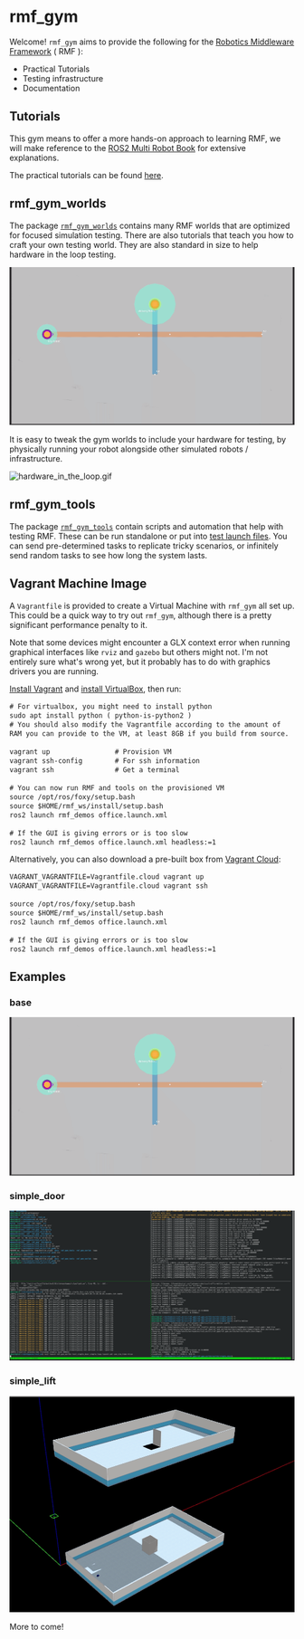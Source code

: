 # rmf_gym

Welcome! `rmf_gym` aims to provide the following for the [Robotics Middleware Framework](https://github.com/open-rmf/rmf_demos) ( RMF ):
* Practical Tutorials
* Testing infrastructure 
* Documentation

## Tutorials
This gym means to offer a more hands-on approach to learning RMF, we will make reference to the [ROS2 Multi Robot Book](https://osrf.github.io/ros2multirobotbook/) for extensive explanations.

The practical tutorials can be found [here](/docs).

## rmf_gym_worlds
The package [`rmf_gym_worlds`](/rmf_gym_worlds) contains many RMF worlds that are optimized for focused simulation testing. There are also tutorials that teach you how to craft your own testing world. They are also standard in size to help hardware in the loop testing.

![base.gif](/docs/gifs/base.gif)

It is easy to tweak the gym worlds to include your hardware for testing, by physically running your robot alongside other simulated robots / infrastructure. 

![hardware_in_the_loop.gif](/docs/gifs/hardware_in_the_loop.gif)

## rmf_gym_tools
The package [`rmf_gym_tools`](/rmf_gym_tools) contain scripts and automation that help with testing RMF. These can be run standalone or put into [test launch files](/rmf_gym_worlds/worlds/base/tests). You can send pre-determined tasks to replicate tricky scenarios, or infinitely send random tasks to see how long the system lasts.

## Vagrant Machine Image
A `Vagrantfile` is provided to create a Virtual Machine with `rmf_gym` all set up. This could be a quick way to try out `rmf_gym`, although there is a pretty significant performance penalty to it.

Note that some devices might encounter a GLX context error when running graphical interfaces like `rviz` and `gazebo` but others might not. I'm not entirely sure what's wrong yet, but it probably has to do with graphics drivers you are running.

[Install Vagrant](https://www.vagrantup.com/docs/installation) and [install VirtualBox](https://www.virtualbox.org/wiki/Linux_Downloads), then run:
```
# For virtualbox, you might need to install python
sudo apt install python ( python-is-python2 )
# You should also modify the Vagrantfile according to the amount of RAM you can provide to the VM, at least 8GB if you build from source.

vagrant up                # Provision VM
vagrant ssh-config        # For ssh information
vagrant ssh               # Get a terminal

# You can now run RMF and tools on the provisioned VM
source /opt/ros/foxy/setup.bash
source $HOME/rmf_ws/install/setup.bash
ros2 launch rmf_demos office.launch.xml

# If the GUI is giving errors or is too slow
ros2 launch rmf_demos office.launch.xml headless:=1
```

Alternatively, you can also download a pre-built box from [Vagrant Cloud](https://app.vagrantup.com/cnboonhan/boxes/rmf):
```
VAGRANT_VAGRANTFILE=Vagrantfile.cloud vagrant up
VAGRANT_VAGRANTFILE=Vagrantfile.cloud vagrant ssh

source /opt/ros/foxy/setup.bash
source $HOME/rmf_ws/install/setup.bash
ros2 launch rmf_demos office.launch.xml

# If the GUI is giving errors or is too slow
ros2 launch rmf_demos office.launch.xml headless:=1
```

## Examples

### base
![base.gif](/docs/gifs/base.gif)

### simple_door
![simple_door.gif](/docs/gifs/simple_door.gif)

### simple_lift
![simple_lift.gif](/docs/gifs/simple_lift.gif)

More to come!

